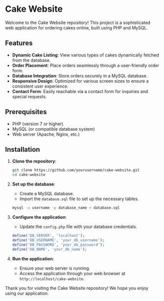 # Cake Website

Welcome to the Cake Website repository! This project is a sophisticated web application for ordering cakes online, built using PHP and MySQL.

## Features

- **Dynamic Cake Listing**: View various types of cakes dynamically fetched from the database.
- **Order Placement**: Place orders seamlessly through a user-friendly order form.
- **Database Integration**: Store orders securely in a MySQL database.
- **Responsive Design**: Optimized for various screen sizes to ensure a consistent user experience.
- **Contact Form**: Easily reachable via a contact form for inquiries and special requests.

## Prerequisites

- PHP (version 7 or higher)
- MySQL (or compatible database system)
- Web server (Apache, Nginx, etc.)

## Installation

1. **Clone the repository**:
    ```sh
    git clone https://github.com/yourusername/cake-website.git
    cd cake-website
    ```

2. **Set up the database**:
    - Create a MySQL database.
    - Import the `database.sql` file to set up the necessary tables.
    ```sh
    mysql -u username -p database_name < database.sql
    ```

3. **Configure the application**:
    - Update the `config.php` file with your database credentials.
    ```php
    define('DB_SERVER', 'localhost');
    define('DB_USERNAME', 'your_db_username');
    define('DB_PASSWORD', 'your_db_password');
    define('DB_NAME', 'your_db_name');
    ```

4. **Run the application**:
    - Ensure your web server is running.
    - Access the application through your web browser at `http://localhost/cake-website`.


Thank you for visiting the Cake Website repository! We hope you enjoy using our application.
